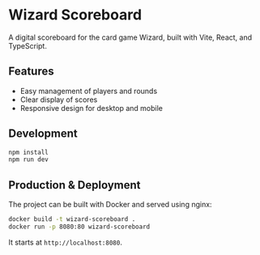 # Wizard Scoreboard

A digital scoreboard for the card game Wizard, built with Vite, React, and TypeScript.

## Features

- Easy management of players and rounds
- Clear display of scores
- Responsive design for desktop and mobile

## Development

```bash
npm install
npm run dev
```

## Production & Deployment

The project can be built with Docker and served using nginx:

```bash
docker build -t wizard-scoreboard .
docker run -p 8080:80 wizard-scoreboard
```

It starts at `http://localhost:8080`.
